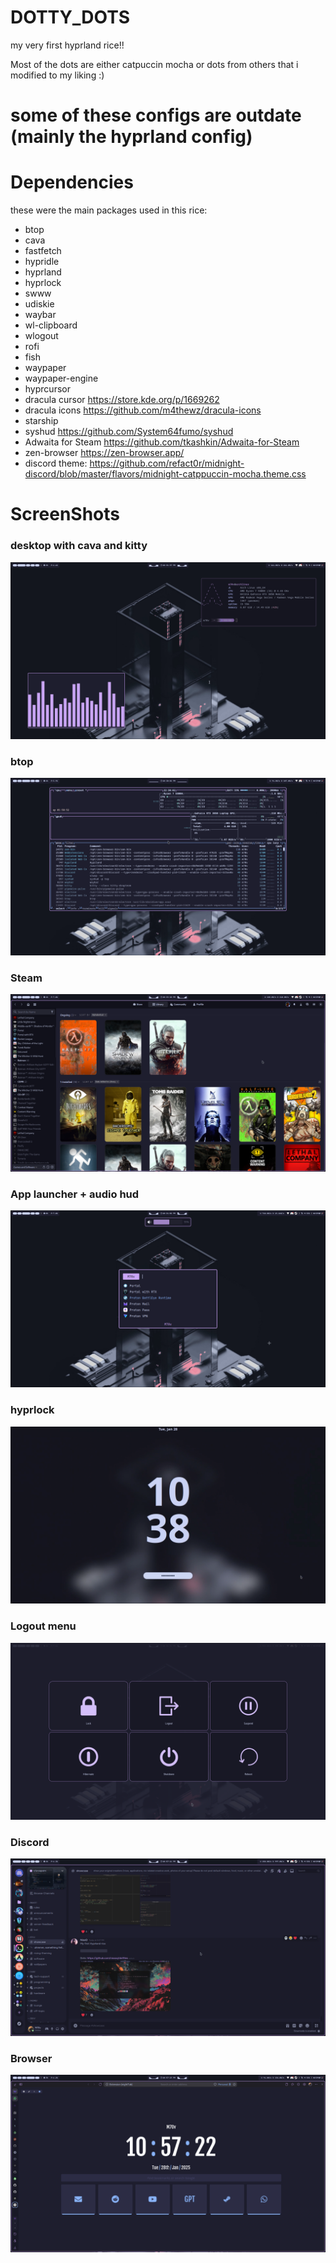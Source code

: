 # DOTTY_DOTS
my very first hyprland rice!!

 Most of the dots are either catpuccin mocha or dots from others that i modified to my liking :)
# **some of these configs are outdate (mainly the hyprland config)**
# Dependencies
these were the main packages used in this rice:
- btop
- cava
- fastfetch
- hypridle
- hyprland 
- hyprlock
- swww
- udiskie
- waybar
- wl-clipboard
- wlogout
- rofi
- fish
- waypaper
- waypaper-engine
- hyprcursor
- dracula cursor https://store.kde.org/p/1669262
- dracula icons https://github.com/m4thewz/dracula-icons 
- starship
- syshud https://github.com/System64fumo/syshud
- Adwaita for Steam https://github.com/tkashkin/Adwaita-for-Steam
- zen-browser https://zen-browser.app/
- discord theme: https://github.com/refact0r/midnight-discord/blob/master/flavors/midnight-catppuccin-mocha.theme.css

# ScreenShots


### desktop with cava and kitty
![desktop](https://github.com/m70v/DOTTY_DOTS/blob/main/assets/desktop.png)

### btop 
![btop](https://github.com/m70v/DOTTY_DOTS/blob/main/assets/btop.png)

### Steam
![steam](https://github.com/m70v/DOTTY_DOTS/blob/main/assets/steam.png)

### App launcher + audio hud
![App launcher + audio hud](https://github.com/m70v/DOTTY_DOTS/blob/main/assets/app.png)

### hyprlock
![hyprlock](https://github.com/m70v/DOTTY_DOTS/blob/main/assets/hyprlock.png)

### Logout menu
![wlogout](https://github.com/m70v/DOTTY_DOTS/blob/main/assets/wlogout.png)

### Discord
![Discord](https://github.com/m70v/DOTTY_DOTS/blob/main/assets/discord.png)

### Browser
![browser](https://github.com/m70v/DOTTY_DOTS/blob/main/assets/zen.png)
